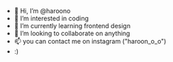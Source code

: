 - 👋 Hi, I’m @haroono
- 👀 I’m interested in coding
- 🌱 I’m currently learning frontend design
- 💞️ I’m looking to collaborate on anything
- 📫 you can contact me on instagram ("haroon_o_o")
- :)
<!---
haroono/haroono is a ✨ special ✨ repository because its `README.md` (this file) appears on your GitHub profile.
You can click the Preview link to take a look at your changes.
--->
